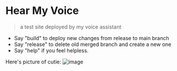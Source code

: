 # Hear My Voice
> a test site deployed by my voice assistant
- Say "build" to deploy new changes from release to main branch
- Say "release" to delete old merged branch and create a new one
- Say "help" if you feel helpless.





Here's picture of cutie:
![image](https://user-images.githubusercontent.com/42383989/167301656-7a7fa627-eaee-42c5-a2c5-933da7549a3e.png)
